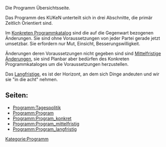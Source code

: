 Die Programm Übersichtsseite.

Das Programm des KUKeN unterteilt sich in drei Abschnitte, die primär
Zeitlich Orientiert sind.

Im [ Konkreten Programmkatalog](/wiki/Programm:Program_konkret "wikilink")
sind die auf die Gegenwart bezogenen Änderungen. Sie sind ohne
Voraussetzungen von jeder Partei gerade jetzt umsetzbar. Sie erfordern
nur Mut, Einsicht, Besserungswilligkeit.

Änderungen deren Voraussetzungen nicht gegeben sind sind [
Mittelfristige Änderungen](/wiki/Programm:Program_mittelfristig "wikilink"),
sie sind Planbar aber bedürfen des Konkreten Programmkataloges um die
Voraussetzungen herzustellen.

Das [ Langfristige](/wiki/Programm:Program_langfristig "wikilink"), es ist der
Horizont, an dem sich Dinge andeuten und wir sie "in die acht" nehmen.  

Seiten:
-------

-   [Programm:Tagespolitik](/wiki/Programm:Tagespolitik "wikilink")
-   [Programm:Program](/wiki/Programm:Program "wikilink")
-   [Programm:Program\_konkret](/wiki/Programm:Program_konkret "wikilink")
-   [Programm:Program\_mittelfristig](/wiki/Programm:Program_mittelfristig "wikilink")
-   [Programm:Program\_langfristig](/wiki/Programm:Program_langfristig "wikilink")

[Kategorie:Programm](/wiki/Kategorie:Programm "wikilink")
